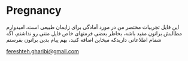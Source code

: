 # Pregnancy

این فایل تجربیات مختصر من در مورد آمادگی برای زایمان طبیعی است، امیدوارم مطالبش براتون مفید باشه،
بخاطر بعضی فرمتهای خاص فایل متنی رو نذاشتم، اگه شمام اطلاعاتی داریدکه میخاین اضافه کنید، بهم پیام بدین براتون بفرستم

fereshteh.gharibi@gmail.com
